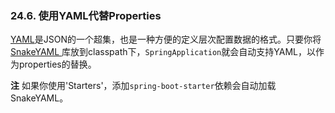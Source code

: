 ### 24.6. 使用YAML代替Properties

[YAML](http://yaml.org/)是JSON的一个超集，也是一种方便的定义层次配置数据的格式。只要你将[SnakeYAML ](http://code.google.com/p/snakeyaml/)库放到classpath下，`SpringApplication`就会自动支持YAML，以作为properties的替换。

**注** 如果你使用'Starters'，添加`spring-boot-starter`依赖会自动加载SnakeYAML。
